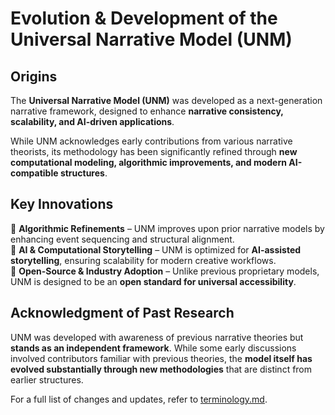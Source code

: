 # Evolution & Development of the Universal Narrative Model (UNM)  

## Origins  
The **Universal Narrative Model (UNM)** was developed as a next-generation narrative framework, designed to enhance **narrative consistency, scalability, and AI-driven applications**.  

While UNM acknowledges early contributions from various narrative theorists, its methodology has been significantly refined through **new computational modeling, algorithmic improvements, and modern AI-compatible structures**.  

## Key Innovations  
🔹 **Algorithmic Refinements** – UNM improves upon prior narrative models by enhancing event sequencing and structural alignment.  
🔹 **AI & Computational Storytelling** – UNM is optimized for **AI-assisted storytelling**, ensuring scalability for modern creative workflows.  
🔹 **Open-Source & Industry Adoption** – Unlike previous proprietary models, UNM is designed to be an **open standard for universal accessibility**.  

## Acknowledgment of Past Research  
UNM was developed with awareness of previous narrative theories but **stands as an independent framework**. While some early discussions involved contributors familiar with previous theories, the **model itself has evolved substantially through new methodologies** that are distinct from earlier structures.  

For a full list of changes and updates, refer to [terminology.md](/terminology.md).  